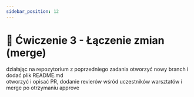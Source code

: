 ```yaml
---
sidebar_position: 12
---
```


# 📝 Ćwiczenie 3 - Łączenie zmian (merge)

działając na repozytorium z poprzedniego zadania otworzyć nowy branch i dodać plik README.md <br/>
otworzyć i opisać PR, dodanie revierów wśród uczestników warsztatów i merge po otrzymaniu approve